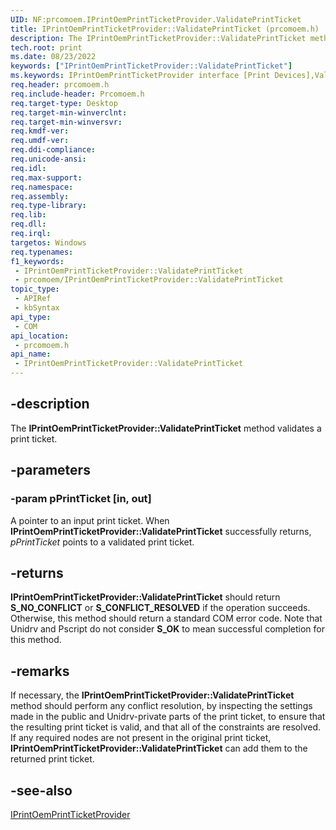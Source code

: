 ```yaml
---
UID: NF:prcomoem.IPrintOemPrintTicketProvider.ValidatePrintTicket
title: IPrintOemPrintTicketProvider::ValidatePrintTicket (prcomoem.h)
description: The IPrintOemPrintTicketProvider::ValidatePrintTicket method validates a print ticket.
tech.root: print
ms.date: 08/23/2022
keywords: ["IPrintOemPrintTicketProvider::ValidatePrintTicket"]
ms.keywords: IPrintOemPrintTicketProvider interface [Print Devices],ValidatePrintTicket method, IPrintOemPrintTicketProvider.ValidatePrintTicket, IPrintOemPrintTicketProvider::ValidatePrintTicket, ValidatePrintTicket, ValidatePrintTicket method [Print Devices], ValidatePrintTicket method [Print Devices],IPrintOemPrintTicketProvider interface, prcomoem/IPrintOemPrintTicketProvider::ValidatePrintTicket, print.iprintoemprintticketprovider_validateprintticket, print_ticket-package_e7baf633-847b-4e0d-bffb-c723a05b672f.xml
req.header: prcomoem.h
req.include-header: Prcomoem.h
req.target-type: Desktop
req.target-min-winverclnt: 
req.target-min-winversvr: 
req.kmdf-ver: 
req.umdf-ver: 
req.ddi-compliance: 
req.unicode-ansi: 
req.idl: 
req.max-support: 
req.namespace: 
req.assembly: 
req.type-library: 
req.lib: 
req.dll: 
req.irql: 
targetos: Windows
req.typenames: 
f1_keywords:
 - IPrintOemPrintTicketProvider::ValidatePrintTicket
 - prcomoem/IPrintOemPrintTicketProvider::ValidatePrintTicket
topic_type:
 - APIRef
 - kbSyntax
api_type:
 - COM
api_location:
 - prcomoem.h
api_name:
 - IPrintOemPrintTicketProvider::ValidatePrintTicket
---
```


## -description

The **IPrintOemPrintTicketProvider::ValidatePrintTicket** method validates a print ticket.

## -parameters

### -param pPrintTicket [in, out]

A pointer to an input print ticket. When **IPrintOemPrintTicketProvider::ValidatePrintTicket** successfully returns, *pPrintTicket* points to a validated print ticket.

## -returns

**IPrintOemPrintTicketProvider::ValidatePrintTicket** should return **S_NO_CONFLICT** or **S_CONFLICT_RESOLVED** if the operation succeeds. Otherwise, this method should return a standard COM error code. Note that Unidrv and Pscript do not consider **S_OK** to mean successful completion for this method.

## -remarks

If necessary, the **IPrintOemPrintTicketProvider::ValidatePrintTicket**  method should perform any conflict resolution, by inspecting the settings made in the public and Unidrv-private parts of the print ticket, to ensure that the resulting print ticket is valid, and that all of the constraints are resolved. If any required nodes are not present in the original print ticket, **IPrintOemPrintTicketProvider::ValidatePrintTicket** can add them to the returned print ticket.

## -see-also

[IPrintOemPrintTicketProvider](./nn-prcomoem-iprintoemprintticketprovider.md)

